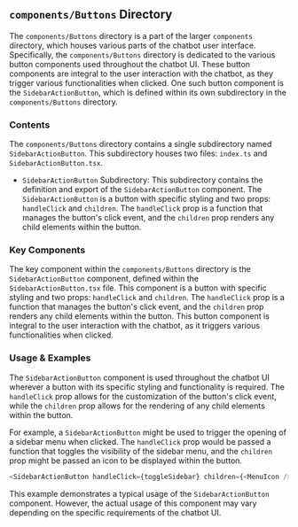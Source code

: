 
## `components/Buttons` Directory

The `components/Buttons` directory is a part of the larger `components` directory, which houses various parts of the chatbot user interface. Specifically, the `components/Buttons` directory is dedicated to the various button components used throughout the chatbot UI. These button components are integral to the user interaction with the chatbot, as they trigger various functionalities when clicked. One such button component is the `SidebarActionButton`, which is defined within its own subdirectory in the `components/Buttons` directory.

### Contents

The `components/Buttons` directory contains a single subdirectory named `SidebarActionButton`. This subdirectory houses two files: `index.ts` and `SidebarActionButton.tsx`.

- `SidebarActionButton` Subdirectory: This subdirectory contains the definition and export of the `SidebarActionButton` component. The `SidebarActionButton` is a button with specific styling and two props: `handleClick` and `children`. The `handleClick` prop is a function that manages the button's click event, and the `children` prop renders any child elements within the button.

### Key Components

The key component within the `components/Buttons` directory is the `SidebarActionButton` component, defined within the `SidebarActionButton.tsx` file. This component is a button with specific styling and two props: `handleClick` and `children`. The `handleClick` prop is a function that manages the button's click event, and the `children` prop renders any child elements within the button. This button component is integral to the user interaction with the chatbot, as it triggers various functionalities when clicked.

### Usage & Examples

The `SidebarActionButton` component is used throughout the chatbot UI wherever a button with its specific styling and functionality is required. The `handleClick` prop allows for the customization of the button's click event, while the `children` prop allows for the rendering of any child elements within the button.

For example, a `SidebarActionButton` might be used to trigger the opening of a sidebar menu when clicked. The `handleClick` prop would be passed a function that toggles the visibility of the sidebar menu, and the `children` prop might be passed an icon to be displayed within the button.

```typescript
<SidebarActionButton handleClick={toggleSidebar} children={<MenuIcon />} />
```

This example demonstrates a typical usage of the `SidebarActionButton` component. However, the actual usage of this component may vary depending on the specific requirements of the chatbot UI.
